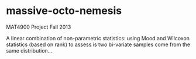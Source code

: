 massive-octo-nemesis
====================

MAT4900 Project Fall 2013

A linear combination of non-parametric statistics: using Mood and Wilcoxon statistics (based on rank) to assess is two bi-variate samples come from the same distribution...
